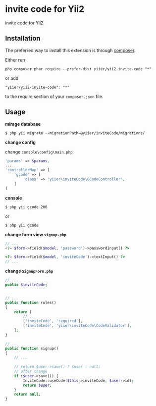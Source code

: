 invite code for Yii2
====================
invite code for Yii2

Installation
------------

The preferred way to install this extension is through [composer](http://getcomposer.org/download/).

Either run

```
php composer.phar require --prefer-dist yiier/yii2-invite-code "*"
```

or add

```
"yiier/yii2-invite-code": "*"
```

to the require section of your `composer.json` file.


Usage
-----

**mirage database**

```
$ php yii migrate --migrationPath=@yiier/inviteCode/migrations/
```


**change config**
 
change `console\config\main.php`

```php
'params' => $params,
...
'controllerMap' => [
    'gcode' => [
        'class' => 'yiier\inviteCode\GCodeController',
    ]
]
```

**console**

```
$ php yii gcode 200
```

or

```
$ php yii gcode
```

**change form view `signup.php`**

```php
// ...
<?= $form->field($model, 'password')->passwordInput() ?>

<?= $form->field($model, 'inviteCode')->textInput() ?>
// ...
```

**change `SignupForm.php`**

```php
// ...
public $inviteCode;


// ...
public function rules()
{
    return [
        // ...
        ['inviteCode', 'required'],
        ['inviteCode', 'yiier\inviteCode\CodeValidator'],
    ];
}

// ...
public function signup()
{
    // ...
    
    // return $user->save() ? $user : null;
    // after change
    if ($user->save()) {
        InviteCode::useCode($this->inviteCode, $user->id);
        return $user;
    }
    return null;
}
```